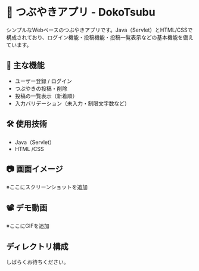 # 🐤 つぶやきアプリ - DokoTsubu

シンプルなWebベースのつぶやきアプリです。Java（Servlet）とHTML/CSSで構成されており、ログイン機能・投稿機能・投稿一覧表示などの基本機能を備えています。

## 📌 主な機能

- ユーザー登録 / ログイン
- つぶやきの投稿・削除
- 投稿の一覧表示（新着順）
- 入力バリデーション（未入力・制限文字数など）

## 🛠 使用技術

- Java（Servlet）
- HTML /CSS

## 📷 画面イメージ

※ここにスクリーンショットを追加


## 📽 デモ動画

※ここにGIFを追加

## ディレクトリ構成

しばらくお待ちください。


